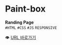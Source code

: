 # Paint-box

**Randing Page**<br/>
`#HTML` `#CSS` `#JS` `RESPONSIVE`

👁 [URL 바로가기](https://oriharaa.github.io/paint-box/)
<br/>
<br/>
